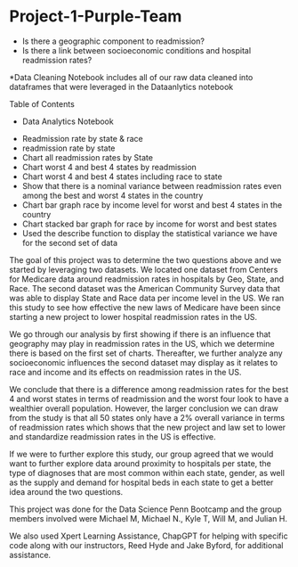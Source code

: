 # Project-1-Purple-Team
* Is there a geographic component to readmission?
* Is there a link between socioeconomic conditions and hospital readmission rates?

*Data Cleaning Notebook
includes all of our raw data cleaned into dataframes that were leveraged in the Dataanlytics notebook


Table of Contents
* Data Analytics Notebook
- Readmission rate by state & race
- readmission rate by state
- Chart all readmission rates by State
- Chart worst 4 and best 4 states by readmission
- Chart worst 4 and best 4 states including race to state
- Show that there is a nominal variance between readmission rates even among the best and worst 4 states in the country
- Chart bar graph race by income level for worst and best 4 states in the country
- Chart stacked bar graph for race by income for worst and best states
- Used the describe function to display the statistical variance we have for the second set of data
  

The goal of this project was to determine the two questions above and we started by leveraging two datasets.  We located one dataset from Centers for Medicare data around readmission rates in hospitals by Geo, State, and Race.  The second dataset was the American Community Survey data that was able to display State and Race data per income level in the US.  We ran this study to see how effective the new laws of Medicare have been since starting a new project to lower hospital readmission rates in the US.

We go through our analysis by first showing if there is an influence that geography may play in readmission rates in the US, which we determine there is based on the first set of charts.  Thereafter, we further analyze any socioeconomic influences the second dataset may display as it relates to race and income and its effects on readmission rates in the US.  

We conclude that there is a difference among readmission rates for the best 4 and worst states in terms of readmission and the worst four look to have a wealthier overall population.  However, the larger conclusion we can draw from the study is that all 50 states only have a 2% overall variance in terms of readmission rates which shows that the new project and law set to lower and standardize readmission rates in the US is effective.  

If we were to further explore this study, our group agreed that we would want to further explore data around proximity to hospitals per state, the type of diagnoses that are most common within each state, gender, as well as the supply and demand for hospital beds in each state to get a better idea around the two questions.

This project was done for the Data Science Penn Bootcamp and the group members involved were Michael M, Michael N., Kyle T, Will M, and Julian H.


We also used Xpert Learning Assistance, ChapGPT for helping with specific code along with our instructors, Reed Hyde and Jake Byford, for additional assistance. 
